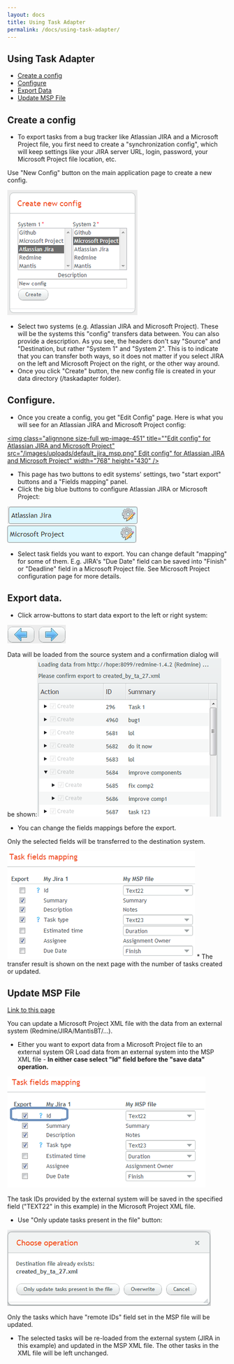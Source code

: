 ```yaml
---
layout: docs
title: Using Task Adapter
permalink: /docs/using-task-adapter/
---
```


## Using Task Adapter

* <a href="#create_config_file">Create a config</a>
* <a href="#configure">Configure</a>
* <a href="#export_data">Export Data</a>
* <a href="#update_msp_file">Update MSP File</a>

## <a name="create_config_file"></a>Create a config

* To export tasks from a bug tracker like Atlassian JIRA and a Microsoft Project file,
you first need to create a "synchronization config",  which will keep settings like your JIRA server URL, login,
 password, your Microsoft Project file location, etc.

Use "New Config" button on the main application page to create a new config.

<a href="/images/uploads/create_new_config.png"><img class="alignnone size-full wp-image-452" title="create_new_config" src="/images/uploads/create_new_config.png"  width="298" height="286" /></a></p>
* Select two systems (e.g. Atlassian JIRA and Microsoft Project). These will be the systems this "config"  transfers data between. You can also provide a description. As you see, the headers don't say "Source" and "Destination, but rather "System 1" and "System 2". This is to indicate that you can transfer both ways, so it does not matter if you select JIRA on the left and Microsoft Project on the right, or the other way around.
* Once you click "Create" button, the new config file is created in your data directory (<User Home>/taskadapter folder).


## <a name="configure"></a>Configure.

* Once you create a config, you get "Edit Config" page. Here is what you will see for an Atlassian JIRA and Microsoft Project config:

<a href="/images/uploads/default_jira_msp.png"><img class="alignnone size-full wp-image-451" title=""Edit config" for Atlassian JIRA and Microsoft Project" src="/images/uploads/default_jira_msp.png" Edit config" for Atlassian JIRA and Microsoft Project" width="768" height="430" /></a></p>

* This page has two buttons to edit systems' settings, two "start export" buttons and a "Fields mapping" panel.
* Click the big blue buttons to configure Atlassian JIRA or Microsoft Project:

<img class="alignnone size-full wp-image-455" title="edit_jira_button" src="/images/uploads/edit_jira_button1.png"  width="298" height="40" />  <img class="alignnone size-full wp-image-454" title="edit_msp_button" src="/images/uploads/edit_msp_button.png"  width="296" height="40" /></p>
* Select task fields you want to export. You can change default "mapping" for some of them. E.g. JIRA's "Due Date" field can be saved into "Finish" or "Deadline" field in a Microsoft Project file. See Microsoft Project configuration page for more details.

## <a name="export_data"></a>Export data.

* Click arrow-buttons to start data export to the  left or right system:

<img src="/images/uploads/export_left_right.png"/>

Data will be loaded from the source system and a confirmation dialog will be shown:<img class="alignnone size-full wp-image-152" title="export_confirmation" src="/images/uploads/export_confirmation.png"  width="422" height="362" /></p>
* You can change the fields mappings before the export.

Only the selected fields will be transferred to the destination system.

<img src="/images/uploads/confirm_fields_mapping1.png"/>
* The transfer result is shown on the next page with the number of tasks created or updated.


## <a id="update_msp_file" name="update_msp_file"></a>Update MSP File

<a href="#update_msp_file">Link to this page</a></p>

You can update a Microsoft Project XML file with the data from an external system (Redmine/JIRA/MantisBT/...).

* Either you want to export data from a Microsoft Project file to an external system OR Load data
from an external system into the MSP XML file - **In either case select "Id" field before the "save data" operation.**

![ID selected](/images/uploads/id_selected.png)

The task IDs provided by the external system will be saved in the specified field ("TEXT22" in this example) in the Microsoft Project XML file.

* Use "Only update tasks present in the file" button:

![choose_file_operation](/images/uploads/choose_file_operation.png)

Only the tasks which have "remote IDs" field set in the MSP file will be updated.

* The selected tasks will be re-loaded from the external system (JIRA in this example) and updated in the MSP XML file. The other tasks in the XML file will be left unchanged.
